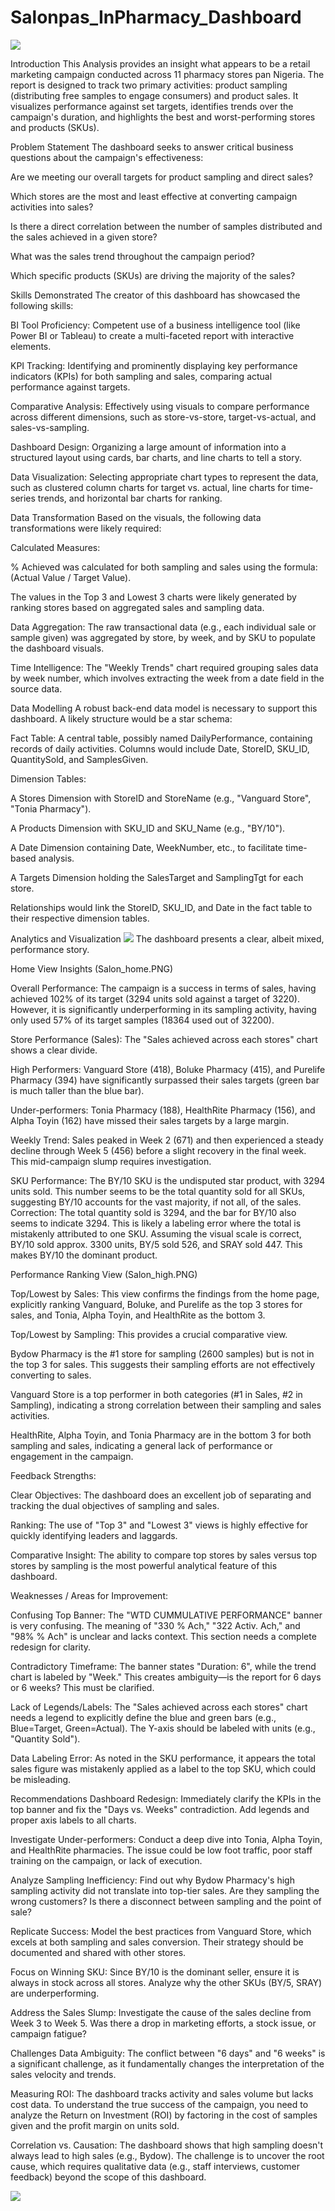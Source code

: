 # Salonpas_InPharmacy_Dashboard

![](Salon_intro.jpg)



Introduction
This Analysis provides an insight what appears to be a retail marketing campaign conducted across 11 pharmacy stores pan Nigeria. The report is designed to track two primary activities: product sampling (distributing free samples to engage consumers) and product sales. It visualizes performance against set targets, identifies trends over the campaign's duration, and highlights the best and worst-performing stores and products (SKUs).

Problem Statement
The dashboard seeks to answer critical business questions about the campaign's effectiveness:

Are we meeting our overall targets for product sampling and direct sales?

Which stores are the most and least effective at converting campaign activities into sales?

Is there a direct correlation between the number of samples distributed and the sales achieved in a given store?

What was the sales trend throughout the campaign period?

Which specific products (SKUs) are driving the majority of the sales?

Skills Demonstrated
The creator of this dashboard has showcased the following skills:

BI Tool Proficiency: Competent use of a business intelligence tool (like Power BI or Tableau) to create a multi-faceted report with interactive elements.

KPI Tracking: Identifying and prominently displaying key performance indicators (KPIs) for both sampling and sales, comparing actual performance against targets.

Comparative Analysis: Effectively using visuals to compare performance across different dimensions, such as store-vs-store, target-vs-actual, and sales-vs-sampling.

Dashboard Design: Organizing a large amount of information into a structured layout using cards, bar charts, and line charts to tell a story.

Data Visualization: Selecting appropriate chart types to represent the data, such as clustered column charts for target vs. actual, line charts for time-series trends, and horizontal bar charts for ranking.

Data Transformation
Based on the visuals, the following data transformations were likely required:

Calculated Measures:

% Achieved was calculated for both sampling and sales using the formula: (Actual Value / Target Value).

The values in the Top 3 and Lowest 3 charts were likely generated by ranking stores based on aggregated sales and sampling data.

Data Aggregation: The raw transactional data (e.g., each individual sale or sample given) was aggregated by store, by week, and by SKU to populate the dashboard visuals.

Time Intelligence: The "Weekly Trends" chart required grouping sales data by week number, which involves extracting the week from a date field in the source data.

Data Modelling
A robust back-end data model is necessary to support this dashboard. A likely structure would be a star schema:

Fact Table: A central table, possibly named DailyPerformance, containing records of daily activities. Columns would include Date, StoreID, SKU_ID, QuantitySold, and SamplesGiven.

Dimension Tables:

A Stores Dimension with StoreID and StoreName (e.g., "Vanguard Store", "Tonia Pharmacy").

A Products Dimension with SKU_ID and SKU_Name (e.g., "BY/10").

A Date Dimension containing Date, WeekNumber, etc., to facilitate time-based analysis.

A Targets Dimension holding the SalesTarget and SamplingTgt for each store.

Relationships would link the StoreID, SKU_ID, and Date in the fact table to their respective dimension tables.

Analytics and Visualization
![](Salon_home.PNG)
The dashboard presents a clear, albeit mixed, performance story.

Home View Insights (Salon_home.PNG)

Overall Performance: The campaign is a success in terms of sales, having achieved 102% of its target (3294 units sold against a target of 3220). However, it is significantly underperforming in its sampling activity, having only used 57% of its target samples (18364 used out of 32200).

Store Performance (Sales): The "Sales achieved across each stores" chart shows a clear divide.

High Performers: Vanguard Store (418), Boluke Pharmacy (415), and Purelife Pharmacy (394) have significantly surpassed their sales targets (green bar is much taller than the blue bar).

Under-performers: Tonia Pharmacy (188), HealthRite Pharmacy (156), and Alpha Toyin (162) have missed their sales targets by a large margin.

Weekly Trend: Sales peaked in Week 2 (671) and then experienced a steady decline through Week 5 (456) before a slight recovery in the final week. This mid-campaign slump requires investigation.

SKU Performance: The BY/10 SKU is the undisputed star product, with 3294 units sold. This number seems to be the total quantity sold for all SKUs, suggesting BY/10 accounts for the vast majority, if not all, of the sales. Correction: The total quantity sold is 3294, and the bar for BY/10 also seems to indicate 3294. This is likely a labeling error where the total is mistakenly attributed to one SKU. Assuming the visual scale is correct, BY/10 sold approx. 3300 units, BY/5 sold 526, and SRAY sold 447. This makes BY/10 the dominant product.

Performance Ranking View (Salon_high.PNG)

Top/Lowest by Sales: This view confirms the findings from the home page, explicitly ranking Vanguard, Boluke, and Purelife as the top 3 stores for sales, and Tonia, Alpha Toyin, and HealthRite as the bottom 3.

Top/Lowest by Sampling: This provides a crucial comparative view.

Bydow Pharmacy is the #1 store for sampling (2600 samples) but is not in the top 3 for sales. This suggests their sampling efforts are not effectively converting to sales.

Vanguard Store is a top performer in both categories (#1 in Sales, #2 in Sampling), indicating a strong correlation between their sampling and sales activities.

HealthRite, Alpha Toyin, and Tonia Pharmacy are in the bottom 3 for both sampling and sales, indicating a general lack of performance or engagement in the campaign.

Feedback
Strengths:

Clear Objectives: The dashboard does an excellent job of separating and tracking the dual objectives of sampling and sales.

Ranking: The use of "Top 3" and "Lowest 3" views is highly effective for quickly identifying leaders and laggards.

Comparative Insight: The ability to compare top stores by sales versus top stores by sampling is the most powerful analytical feature of this dashboard.

Weaknesses / Areas for Improvement:

Confusing Top Banner: The "WTD CUMMULATIVE PERFORMANCE" banner is very confusing. The meaning of "330 % Ach," "322 Activ. Ach," and "98% % Ach" is unclear and lacks context. This section needs a complete redesign for clarity.

Contradictory Timeframe: The banner states "Duration: 6", while the trend chart is labeled by "Week." This creates ambiguity—is the report for 6 days or 6 weeks? This must be clarified.

Lack of Legends/Labels: The "Sales achieved across each stores" chart needs a legend to explicitly define the blue and green bars (e.g., Blue=Target, Green=Actual). The Y-axis should be labeled with units (e.g., "Quantity Sold").

Data Labeling Error: As noted in the SKU performance, it appears the total sales figure was mistakenly applied as a label to the top SKU, which could be misleading.

Recommendations
Dashboard Redesign: Immediately clarify the KPIs in the top banner and fix the "Days vs. Weeks" contradiction. Add legends and proper axis labels to all charts.

Investigate Under-performers: Conduct a deep dive into Tonia, Alpha Toyin, and HealthRite pharmacies. The issue could be low foot traffic, poor staff training on the campaign, or lack of execution.

Analyze Sampling Inefficiency: Find out why Bydow Pharmacy's high sampling activity did not translate into top-tier sales. Are they sampling the wrong customers? Is there a disconnect between sampling and the point of sale?

Replicate Success: Model the best practices from Vanguard Store, which excels at both sampling and sales conversion. Their strategy should be documented and shared with other stores.

Focus on Winning SKU: Since BY/10 is the dominant seller, ensure it is always in stock across all stores. Analyze why the other SKUs (BY/5, SRAY) are underperforming.

Address the Sales Slump: Investigate the cause of the sales decline from Week 3 to Week 5. Was there a drop in marketing efforts, a stock issue, or campaign fatigue?

Challenges
Data Ambiguity: The conflict between "6 days" and "6 weeks" is a significant challenge, as it fundamentally changes the interpretation of the sales velocity and trends.

Measuring ROI: The dashboard tracks activity and sales volume but lacks cost data. To understand the true success of the campaign, you need to analyze the Return on Investment (ROI) by factoring in the cost of samples given and the profit margin on units sold.

Correlation vs. Causation: The dashboard shows that high sampling doesn't always lead to high sales (e.g., Bydow). The challenge is to uncover the root cause, which requires qualitative data (e.g., staff interviews, customer feedback) beyond the scope of this dashboard.

![](Salon_high.PNG)
